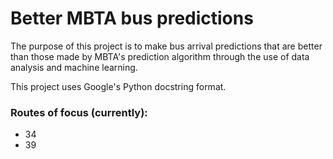 # Better MBTA bus predictions

The purpose of this project is to make bus arrival predictions that are better
than those made by MBTA's prediction algorithm through the use of data analysis
and machine learning.

This project uses Google's Python docstring format.

### Routes of focus (currently):
- 34
- 39
